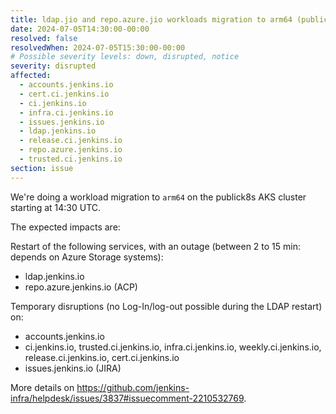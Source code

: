 ```yaml
---
title: ldap.jio and repo.azure.jio workloads migration to arm64 (publick8s cluster)
date: 2024-07-05T14:30:00-00:00
resolved: false
resolvedWhen: 2024-07-05T15:30:00-00:00
# Possible severity levels: down, disrupted, notice
severity: disrupted
affected:
  - accounts.jenkins.io
  - cert.ci.jenkins.io
  - ci.jenkins.io
  - infra.ci.jenkins.io
  - issues.jenkins.io
  - ldap.jenkins.io
  - release.ci.jenkins.io
  - repo.azure.jenkins.io
  - trusted.ci.jenkins.io
section: issue
---
```


<!--
[Final Message]
The operation finished successfully at 7:15am UTC.

[Initial message]
-->

We're doing a workload migration to `arm64` on the publick8s AKS cluster starting at 14:30 UTC.

The expected impacts are:

Restart of the following services, with an outage (between 2 to 15 min: depends on Azure Storage systems):

- ldap.jenkins.io
- repo.azure.jenkins.io (ACP)

Temporary disruptions (no Log-In/log-out possible during the LDAP restart) on:

- accounts.jenkins.io
- ci.jenkins.io, trusted.ci.jenkins.io, infra.ci.jenkins.io, weekly.ci.jenkins.io, release.ci.jenkins.io, cert.ci.jenkins.io
- issues.jenkins.io (JIRA)

More details on <https://github.com/jenkins-infra/helpdesk/issues/3837#issuecomment-2210532769>.
